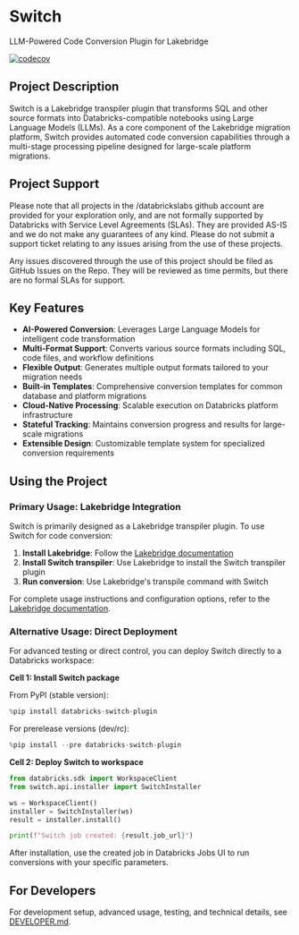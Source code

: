 # Switch
LLM-Powered Code Conversion Plugin for Lakebridge

[![codecov](https://codecov.io/gh/databrickslabs/switch/branch/main/graph/badge.svg?token=YOUR_TOKEN)](https://codecov.io/gh/databrickslabs/switch)

## Project Description
Switch is a Lakebridge transpiler plugin that transforms SQL and other source formats into Databricks-compatible notebooks using Large Language Models (LLMs). As a core component of the Lakebridge migration platform, Switch provides automated code conversion capabilities through a multi-stage processing pipeline designed for large-scale platform migrations.

## Project Support
Please note that all projects in the /databrickslabs github account are provided for your exploration only, and are not formally supported by Databricks with Service Level Agreements (SLAs).  They are provided AS-IS and we do not make any guarantees of any kind.  Please do not submit a support ticket relating to any issues arising from the use of these projects.

Any issues discovered through the use of this project should be filed as GitHub Issues on the Repo.  They will be reviewed as time permits, but there are no formal SLAs for support.

## Key Features
- **AI-Powered Conversion**: Leverages Large Language Models for intelligent code transformation
- **Multi-Format Support**: Converts various source formats including SQL, code files, and workflow definitions
- **Flexible Output**: Generates multiple output formats tailored to your migration needs
- **Built-in Templates**: Comprehensive conversion templates for common database and platform migrations
- **Cloud-Native Processing**: Scalable execution on Databricks platform infrastructure
- **Stateful Tracking**: Maintains conversion progress and results for large-scale migrations
- **Extensible Design**: Customizable template system for specialized conversion requirements

## Using the Project

### Primary Usage: Lakebridge Integration
Switch is primarily designed as a Lakebridge transpiler plugin. To use Switch for code conversion:

1. **Install Lakebridge**: Follow the [Lakebridge documentation](https://databrickslabs.github.io/lakebridge)
2. **Install Switch transpiler**: Use Lakebridge to install the Switch transpiler plugin
3. **Run conversion**: Use Lakebridge's transpile command with Switch

For complete usage instructions and configuration options, refer to the [Lakebridge documentation](https://databrickslabs.github.io/lakebridge).

### Alternative Usage: Direct Deployment
For advanced testing or direct control, you can deploy Switch directly to a Databricks workspace:

**Cell 1: Install Switch package**

From PyPI (stable version):
```python
%pip install databricks-switch-plugin
```

For prerelease versions (dev/rc):
```python
%pip install --pre databricks-switch-plugin
```

**Cell 2: Deploy Switch to workspace**
```python
from databricks.sdk import WorkspaceClient
from switch.api.installer import SwitchInstaller

ws = WorkspaceClient()
installer = SwitchInstaller(ws)
result = installer.install()

print(f"Switch job created: {result.job_url}")
```

After installation, use the created job in Databricks Jobs UI to run conversions with your specific parameters.

## For Developers
For development setup, advanced usage, testing, and technical details, see [DEVELOPER.md](./DEVELOPER.md).
